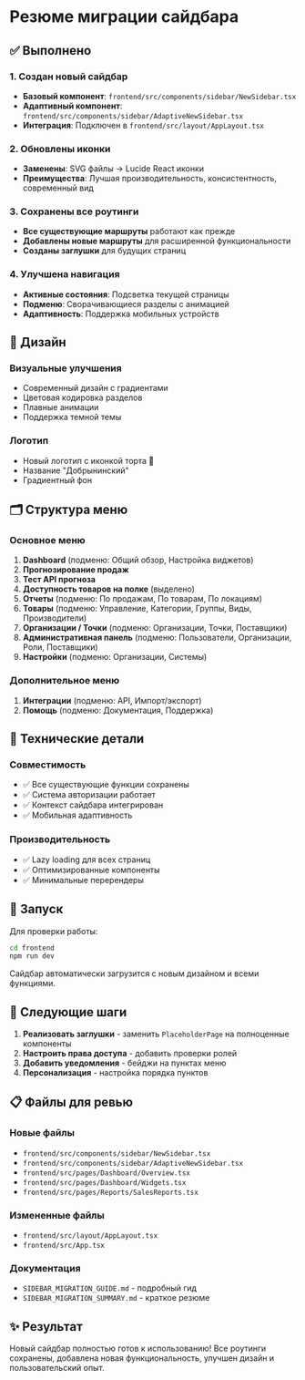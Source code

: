 # Резюме миграции сайдбара

## ✅ Выполнено

### 1. Создан новый сайдбар
- **Базовый компонент**: `frontend/src/components/sidebar/NewSidebar.tsx`
- **Адаптивный компонент**: `frontend/src/components/sidebar/AdaptiveNewSidebar.tsx`
- **Интеграция**: Подключен в `frontend/src/layout/AppLayout.tsx`

### 2. Обновлены иконки
- **Заменены**: SVG файлы → Lucide React иконки
- **Преимущества**: Лучшая производительность, консистентность, современный вид

### 3. Сохранены все роутинги
- **Все существующие маршруты** работают как прежде
- **Добавлены новые маршруты** для расширенной функциональности
- **Созданы заглушки** для будущих страниц

### 4. Улучшена навигация
- **Активные состояния**: Подсветка текущей страницы
- **Подменю**: Сворачивающиеся разделы с анимацией
- **Адаптивность**: Поддержка мобильных устройств

## 🎨 Дизайн

### Визуальные улучшения
- Современный дизайн с градиентами
- Цветовая кодировка разделов
- Плавные анимации
- Поддержка темной темы

### Логотип
- Новый логотип с иконкой торта 🍰
- Название "Добрынинский"
- Градиентный фон

## 🗂️ Структура меню

### Основное меню
1. **Dashboard** (подменю: Общий обзор, Настройка виджетов)
2. **Прогнозирование продаж**
3. **Тест API прогноза**
4. **Доступность товаров на полке** (выделено)
5. **Отчеты** (подменю: По продажам, По товарам, По локациям)
6. **Товары** (подменю: Управление, Категории, Группы, Виды, Производители)
7. **Организации / Точки** (подменю: Организации, Точки, Поставщики)
8. **Административная панель** (подменю: Пользователи, Организации, Роли, Поставщики)
9. **Настройки** (подменю: Организации, Системы)

### Дополнительное меню
1. **Интеграции** (подменю: API, Импорт/экспорт)
2. **Помощь** (подменю: Документация, Поддержка)

## 🔧 Технические детали

### Совместимость
- ✅ Все существующие функции сохранены
- ✅ Система авторизации работает
- ✅ Контекст сайдбара интегрирован
- ✅ Мобильная адаптивность

### Производительность
- ✅ Lazy loading для всех страниц
- ✅ Оптимизированные компоненты
- ✅ Минимальные перерендеры

## 🚀 Запуск

Для проверки работы:
```bash
cd frontend
npm run dev
```

Сайдбар автоматически загрузится с новым дизайном и всеми функциями.

## 📝 Следующие шаги

1. **Реализовать заглушки** - заменить `PlaceholderPage` на полноценные компоненты
2. **Настроить права доступа** - добавить проверки ролей
3. **Добавить уведомления** - бейджи на пунктах меню
4. **Персонализация** - настройка порядка пунктов

## 📋 Файлы для ревью

### Новые файлы
- `frontend/src/components/sidebar/NewSidebar.tsx`
- `frontend/src/components/sidebar/AdaptiveNewSidebar.tsx`
- `frontend/src/pages/Dashboard/Overview.tsx`
- `frontend/src/pages/Dashboard/Widgets.tsx`
- `frontend/src/pages/Reports/SalesReports.tsx`

### Измененные файлы
- `frontend/src/layout/AppLayout.tsx`
- `frontend/src/App.tsx`

### Документация
- `SIDEBAR_MIGRATION_GUIDE.md` - подробный гид
- `SIDEBAR_MIGRATION_SUMMARY.md` - краткое резюме

## ✨ Результат

Новый сайдбар полностью готов к использованию! Все роутинги сохранены, добавлена новая функциональность, улучшен дизайн и пользовательский опыт. 
